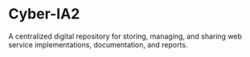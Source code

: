 # Cyber-IA2
A centralized digital repository for storing, managing, and sharing web service implementations, documentation, and reports.
